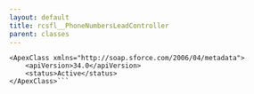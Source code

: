 ```yaml
---
layout: default
title: rcsfl__PhoneNumbersLeadController
parent: classes
---
```


```<?xml version="1.0" encoding="UTF-8"?>
<ApexClass xmlns="http://soap.sforce.com/2006/04/metadata">
    <apiVersion>34.0</apiVersion>
    <status>Active</status>
</ApexClass>```
